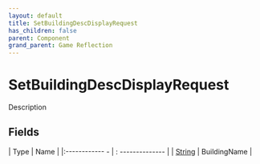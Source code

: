 ```yaml
---
layout: default
title: SetBuildingDescDisplayRequest
has_children: false
parent: Component
grand_parent: Game Reflection
---
```

# SetBuildingDescDisplayRequest
Description 

## Fields
| Type | Name |
|:------------ - | : -------------- |
| [String](game-reflection/components/string.md) | BuildingName |
